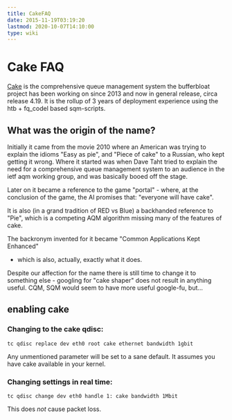 ```yaml
---
title: CakeFAQ
date: 2015-11-19T03:19:20
lastmod: 2020-10-07T14:10:00
type: wiki
---
```

Cake FAQ
========

[Cake](Cake.md) is the comprehensive queue management system the bufferbloat
project has been working on since 2013 and now in general release, circa release 4.19. It is the
rollup of 3 years of deployment experience using the htb + fq\_codel
based <link>sqm</link>-scripts.

What was the origin of the name?
--------------------------------

Initially it came from the movie 2010 where an American was trying to
explain the idioms "Easy as pie", and "Piece of cake" to a Russian, who
kept getting it wrong. Where it started was when Dave Taht tried to
explain the need for a comprehensive queue management system to an
audience in the ietf aqm working group, and was basically booed off the
stage.

Later on it became a reference to the game "portal" - where, at the
conclusion of the game, the AI promises that: "everyone will have cake".

It is also (in a grand tradition of RED vs Blue) a backhanded reference
to "Pie", which is a competing AQM algorithm missing many of the
features of cake.

The backronym invented for it became "Common Applications Kept Enhanced"
- which is also, actually, exactly what it does.

Despite our affection for the name there is still time to change it to
something else - googling for "cake shaper" does not result in anything
useful. CQM, SQM would seem to have more useful google-fu, but...

<!-- not yet answered
When should I use cake?
-----------------------

cake vs fq\_codel
-----------------

-->

enabling cake
-------------
### Changing to the cake qdisc: ###
```
tc qdisc replace dev eth0 root cake ethernet bandwidth 1gbit
```  
Any unmentioned parameter will be set to 
a sane default.
It assumes you have cake available in your kernel.

### Changing settings in real time: ###
```
tc qdisc change dev eth0 handle 1: cake bandwidth 1Mbit
```   
This does _not_ cause packet loss.
